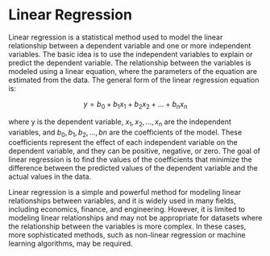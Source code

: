 # Linear Regression
Linear regression is a statistical method used to model the linear relationship between a dependent variable and one or more independent variables. The basic idea is to use the independent variables to explain or predict the dependent variable. The relationship between the variables is modeled using a linear equation, where the parameters of the equation are estimated from the data. The general form of the linear regression equation is:

$$y = b_0 + b_1x_1 + b_2x_2 + ... + b_nx_n$$

where y is the dependent variable, $x_1, x_2, ..., x_n$ are the independent variables, and $b_0, b_1, b_2, ..., bn$ are the coefficients of the model. These coefficients represent the effect of each independent variable on the dependent variable, and they can be positive, negative, or zero. The goal of linear regression is to find the values of the coefficients that minimize the difference between the predicted values of the dependent variable and the actual values in the data.

Linear regression is a simple and powerful method for modeling linear relationships between variables, and it is widely used in many fields, including economics, finance, and engineering. However, it is limited to modeling linear relationships and may not be appropriate for datasets where the relationship between the variables is more complex. In these cases, more sophisticated methods, such as non-linear regression or machine learning algorithms, may be required.
